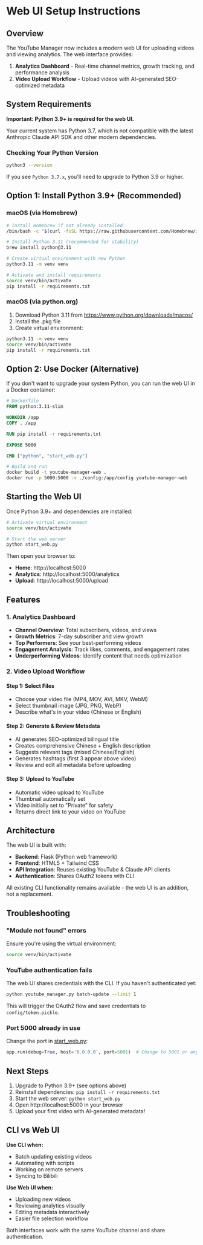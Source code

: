 # Web UI Setup Instructions

## Overview

The YouTube Manager now includes a modern web UI for uploading videos and viewing analytics. The web interface provides:

1. **Analytics Dashboard** - Real-time channel metrics, growth tracking, and performance analysis
2. **Video Upload Workflow** - Upload videos with AI-generated SEO-optimized metadata

## System Requirements

**Important: Python 3.9+ is required for the web UI.**

Your current system has Python 3.7, which is not compatible with the latest Anthropic Claude API SDK and other modern dependencies.

### Checking Your Python Version

```bash
python3 --version
```

If you see `Python 3.7.x`, you'll need to upgrade to Python 3.9 or higher.

## Option 1: Install Python 3.9+ (Recommended)

### macOS (via Homebrew)

```bash
# Install Homebrew if not already installed
/bin/bash -c "$(curl -fsSL https://raw.githubusercontent.com/Homebrew/install/HEAD/install.sh)"

# Install Python 3.11 (recommended for stability)
brew install python@3.11

# Create virtual environment with new Python
python3.11 -m venv venv

# Activate and install requirements
source venv/bin/activate
pip install -r requirements.txt
```

### macOS (via python.org)

1. Download Python 3.11 from https://www.python.org/downloads/macos/
2. Install the .pkg file
3. Create virtual environment:

```bash
python3.11 -m venv venv
source venv/bin/activate
pip install -r requirements.txt
```

## Option 2: Use Docker (Alternative)

If you don't want to upgrade your system Python, you can run the web UI in a Docker container:

```dockerfile
# Dockerfile
FROM python:3.11-slim

WORKDIR /app
COPY . /app

RUN pip install -r requirements.txt

EXPOSE 5000

CMD ["python", "start_web.py"]
```

```bash
# Build and run
docker build -t youtube-manager-web .
docker run -p 5000:5000 -v ./config:/app/config youtube-manager-web
```

## Starting the Web UI

Once Python 3.9+ and dependencies are installed:

```bash
# Activate virtual environment
source venv/bin/activate

# Start the web server
python start_web.py
```

Then open your browser to:
- **Home**: http://localhost:5000
- **Analytics**: http://localhost:5000/analytics
- **Upload**: http://localhost:5000/upload

## Features

### 1. Analytics Dashboard

- **Channel Overview**: Total subscribers, videos, and views
- **Growth Metrics**: 7-day subscriber and view growth
- **Top Performers**: See your best-performing videos
- **Engagement Analysis**: Track likes, comments, and engagement rates
- **Underperforming Videos**: Identify content that needs optimization

### 2. Video Upload Workflow

#### Step 1: Select Files
- Choose your video file (MP4, MOV, AVI, MKV, WebM)
- Select thumbnail image (JPG, PNG, WebP)
- Describe what's in your video (Chinese or English)

#### Step 2: Generate & Review Metadata
- AI generates SEO-optimized bilingual title
- Creates comprehensive Chinese + English description
- Suggests relevant tags (mixed Chinese/English)
- Generates hashtags (first 3 appear above video)
- Review and edit all metadata before uploading

#### Step 3: Upload to YouTube
- Automatic video upload to YouTube
- Thumbnail automatically set
- Video initially set to "Private" for safety
- Returns direct link to your video on YouTube

## Architecture

The web UI is built with:
- **Backend**: Flask (Python web framework)
- **Frontend**: HTML5 + Tailwind CSS
- **API Integration**: Reuses existing YouTube & Claude API clients
- **Authentication**: Shares OAuth2 tokens with CLI

All existing CLI functionality remains available - the web UI is an addition, not a replacement.

## Troubleshooting

### "Module not found" errors

Ensure you're using the virtual environment:
```bash
source venv/bin/activate
```

### YouTube authentication fails

The web UI shares credentials with the CLI. If you haven't authenticated yet:
```bash
python youtube_manager.py batch-update --limit 1
```

This will trigger the OAuth2 flow and save credentials to `config/token.pickle`.

### Port 5000 already in use

Change the port in [start_web.py](start_web.py):
```python
app.run(debug=True, host='0.0.0.0', port=5001)  # Change to 5001 or any available port
```

## Next Steps

1. Upgrade to Python 3.9+ (see options above)
2. Reinstall dependencies: `pip install -r requirements.txt`
3. Start the web server: `python start_web.py`
4. Open http://localhost:5000 in your browser
5. Upload your first video with AI-generated metadata!

## CLI vs Web UI

**Use CLI when:**
- Batch updating existing videos
- Automating with scripts
- Working on remote servers
- Syncing to Bilibili

**Use Web UI when:**
- Uploading new videos
- Reviewing analytics visually
- Editing metadata interactively
- Easier file selection workflow

Both interfaces work with the same YouTube channel and share authentication.
